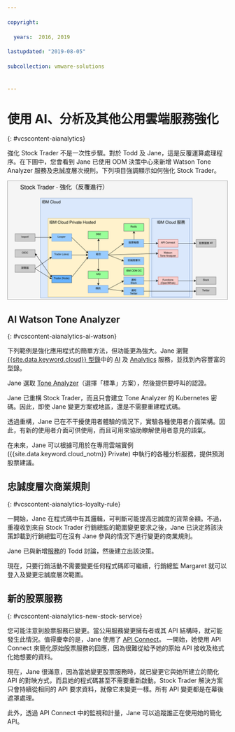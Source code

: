 ```yaml
---

copyright:

  years:  2016, 2019

lastupdated: "2019-08-05"

subcollection: vmware-solutions


---
```


# 使用 AI、分析及其他公用雲端服務強化
{: #vcscontent-aianalytics}

強化 Stock Trader 不是一次性步驟。對於 Todd 及 Jane，這是反覆運算處理程序。在下圖中，您會看到 Jane 已使用 ODM 決策中心來新增 Watson Tone Analyzer 服務及忠誠度層次規則。下列項目強調顯示如何強化 Stock Trader。

![Stock Trader 擴充反覆運算結果](../../images/vcscontent-enriched.svg "Stock Trader 擴充反覆運算結果")

## AI Watson Tone Analyzer
{: #vcscontent-aianalytics-ai-watson}

下列範例是強化應用程式的簡單方法，但功能更為強大。Jane 瀏覽 [{{site.data.keyword.cloud}} 型錄](https://cloud.ibm.com/catalog)中的 [AI](https://cloud.ibm.com/catalog?category=ai) 及 [Analytics](https://cloud.ibm.com/catalog?category=analytics) 服務，並找到內容豐富的型錄。

Jane 選取 [Tone Analyzer](https://cloud.ibm.com/catalog/services/tone-analyzer)（選擇「標準」方案），然後提供要呼叫的認證。


Jane 已重構 Stock Trader，而且只會建立 Tone Analyzer 的 Kubernetes 密碼。因此，即使 Jane 變更方案或地區，還是不需要重建程式碼。

透過重構，Jane 已在不干擾使用者體驗的情況下，實驗各種使用者介面架構。因此，有新的使用者介面可供使用，而且可用來協助瞭解使用者意見的語氣。

在未來，Jane 可以根據可用於在專用雲端實例 ({{site.data.keyword.cloud_notm}} Private) 中執行的各種分析服務，提供預測股票建議。

## 忠誠度層次商業規則
{: #vcscontent-aianalytics-loyalty-rule}

一開始，Jane 在程式碼中有其邏輯，可判斷可能提高忠誠度的貨幣金額。不過，重複收到來自 Stock Trader 行銷總監的範圍變更要求之後，Jane 已決定將該決策卸載到行銷總監可在沒有 Jane 參與的情況下進行變更的商業規則。

Jane 已與新增[服務](https://cloud.ibm.com/catalog/services/decision-optimization)的 Todd 討論，然後建立出該決策。

現在，只要行銷活動不需要變更任何程式碼即可繼續，行銷總監 Margaret 就可以登入及變更忠誠度層次範圍。

## 新的股票服務
{: #vcscontent-aianalytics-new-stock-service}

您可能注意到股票服務已變更。當公用服務變更擁有者或其 API 結構時，就可能發生此情況。值得慶幸的是，Jane 使用了 [API Connect](https://cloud.ibm.com/catalog/services/api-connect)。
一開始，她使用 API Connect 來簡化原始股票服務的回應，因為很難從給予她的原始 API 接收及格式化她想要的資料。

現在，Jane 很滿意，因為當她變更股票服務時，就已變更它與她所建立的簡化 API 的對映方式，而且她的程式碼甚至不需要重新啟動。Stock Trader 解決方案只會持續從相同的 API 要求資料，就像它未變更一樣。所有 API 變更都是在幕後遮罩處理。

此外，透過 API Connect 中的監視和計量，Jane 可以追蹤誰正在使用她的簡化 API。
